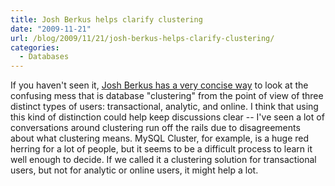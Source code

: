 ```yaml
---
title: Josh Berkus helps clarify clustering
date: "2009-11-21"
url: /blog/2009/11/21/josh-berkus-helps-clarify-clustering/
categories:
  - Databases
---
```

If you haven't seen it, [Josh Berkus has a very concise way](http://it.toolbox.com/blogs/database-soup/the-three-database-clustering-users-35473) to look at the confusing mess that is database "clustering" from the point of view of three distinct types of users: transactional, analytic, and online. I think that using this kind of distinction could help keep discussions clear -- I've seen a lot of conversations around clustering run off the rails due to disagreements about what clustering means. MySQL Cluster, for example, is a huge red herring for a lot of people, but it seems to be a difficult process to learn it well enough to decide. If we called it a clustering solution for transactional users, but not for analytic or online users, it might help a lot.


